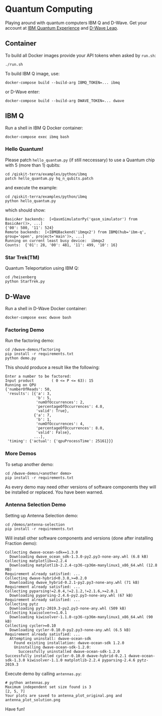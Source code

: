 # Quantum Computing

Playing around with quantum computers IBM Q and D-Wave.
Get your account at [IBM Quantum Experience](https://quantum-computing.ibm.com) and [D-Wave Leap](https://cloud.dwavesys.com/leap/).

## Container

To build all Docker images provide your API tokens when asked by `run.sh`:

    ./run.sh

To build IBM Q image, use:

    docker-compose build --build-arg IBMQ_TOKEN=... ibmq

or D-Wave enter:

    docker-compose build --build-arg DWAVE_TOKEN=... dwave

## IBM Q

Run a shell in IBM Q Docker container:

    docker-compose exec ibmq bash

### Hello Quantum!

Please patch `hello_quantum.py` (if still neccessary) to use a Quantum chip with 5 (more than 1) qubits:

    cd /qiskit-terra/examples/python/ibmq
    patch hello_quantum.py hq_n_qubits.patch

and execute the example:

    cd /qiskit-terra/examples/python/ibmq
    python hello_quantum.py

which should show:

    BasicAer backends:  [<QasmSimulatorPy('qasm_simulator') from BasicAer()>, ...]
    {'00': 500, '11': 524}
    Remote backends:  [<IBMQBackend('ibmqx2') from IBMQ(hub='ibm-q', group='open', project='main')>, ...]
    Running on current least busy device:  ibmqx2
    Counts:  {'01': 28, '00': 481, '11': 499, '10': 16}

### Star Trek(TM)

Quantum Teleportation using IBM Q:

    cd /heisenberg
    python StarTrek.py

## D-Wave

Run a shell in D-Wave Docker container:

    docker-compose exec dwave bash

### Factoring Demo

Run the factoring demo:

    cd /dwave-demos/factoring
    pip install -r requirements.txt
    python demo.py

This should produce a result like the following:

    Enter a number to be factored:
    Input product        ( 0 <= P <= 63): 15
    Running on QPU
    {'numberOfReads': 50,
     'results': [{'a': 3,
                  'b': 5,
                  'numOfOccurrences': 2,
                  'percentageOfOccurrences': 4.0,
                  'valid': True},
                 {'a': 7,
                  'b': 1,
                  'numOfOccurrences': 4,
                  'percentageOfOccurrences': 8.0,
                  'valid': False},
                 ...],
     'timing': {'actual': {'qpuProcessTime': 25161}}}

### More Demos

To setup another demo:

    cd /dwave-demos/<another demo>
    pip install -r requirements.txt

As every demo may need other versions of software components they will be installed or replaced.
You have been warned.

### Antenna Selection Demo

Setting up Antenna Selection demo:

    cd /demos/antenna-selection
    pip install -r requirements.txt

Will install other software components and versions (done after installing Fraction demo):

    Collecting dwave-ocean-sdk==1.3.0
      Downloading dwave_ocean_sdk-1.3.0-py2.py3-none-any.whl (6.8 kB)
    Collecting matplotlib==2.2.4
      Downloading matplotlib-2.2.4-cp36-cp36m-manylinux1_x86_64.whl (12.8 MB)
    Requirement already satisfied: ...
    Collecting dwave-hybrid<0.3.0,>=0.2.0
      Downloading dwave_hybrid-0.2.1-py2.py3-none-any.whl (71 kB)
    Requirement already satisfied: ...
    Collecting pyparsing!=2.0.4,!=2.1.2,!=2.1.6,>=2.0.1
      Downloading pyparsing-2.4.6-py2.py3-none-any.whl (67 kB)
    Requirement already satisfied: ...
    Collecting pytz
      Downloading pytz-2019.3-py2.py3-none-any.whl (509 kB)
    Collecting kiwisolver>=1.0.1
      Downloading kiwisolver-1.1.0-cp36-cp36m-manylinux1_x86_64.whl (90 kB)
    Collecting cycler>=0.10
      Downloading cycler-0.10.0-py2.py3-none-any.whl (6.5 kB)
    Requirement already satisfied: ...
      Attempting uninstall: dwave-ocean-sdk
        Found existing installation: dwave-ocean-sdk 1.2.0
        Uninstalling dwave-ocean-sdk-1.2.0:
          Successfully uninstalled dwave-ocean-sdk-1.2.0
    Successfully installed cycler-0.10.0 dwave-hybrid-0.2.1 dwave-ocean-sdk-1.3.0 kiwisolver-1.1.0 matplotlib-2.2.4 pyparsing-2.4.6 pytz-2019.3

Execute demo by calling `antennas.py`:

    # python antennas.py 
    Maximum independent set size found is 3
    [2, 5, 7]
    Your plots are saved to antenna_plot_original.png and antenna_plot_solution.png

Have fun!
